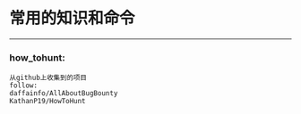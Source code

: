 # 常用的知识和命令 

-------

### how_tohunt:
```
从github上收集到的项目
follow:
daffainfo/AllAboutBugBounty
KathanP19/HowToHunt
```
